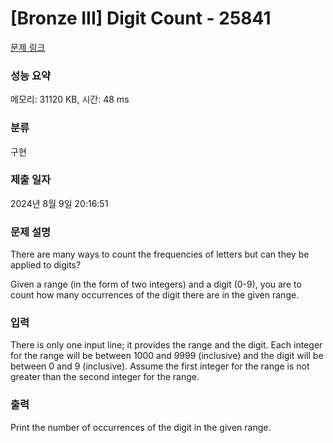 # [Bronze III] Digit Count - 25841 

[문제 링크](https://www.acmicpc.net/problem/25841) 

### 성능 요약

메모리: 31120 KB, 시간: 48 ms

### 분류

구현

### 제출 일자

2024년 8월 9일 20:16:51

### 문제 설명

<p>There are many ways to count the frequencies of letters but can they be applied to digits?</p>

<p>Given a range (in the form of two integers) and a digit (0-9), you are to count how many occurrences of the digit there are in the given range.</p>

### 입력 

 <p>There is only one input line; it provides the range and the digit. Each integer for the range will be between 1000 and 9999 (inclusive) and the digit will be between 0 and 9 (inclusive). Assume the first integer for the range is not greater than the second integer for the range.</p>

### 출력 

 <p>Print the number of occurrences of the digit in the given range.</p>

